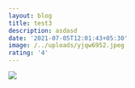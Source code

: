```yaml
---
layout: blog
title: test3
description: asdasd
date: '2021-07-05T12:01:43+05:30'
image: /../uploads/yjqw6952.jpeg
rating: '4'
---
```

![](/../uploads/revati_thubnail.jpg)
